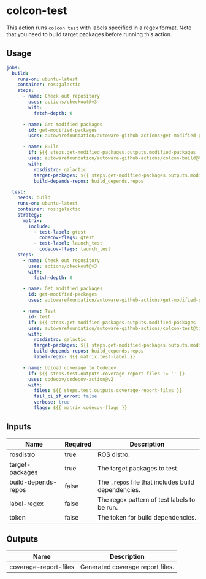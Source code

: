 # colcon-test

This action runs `colcon test` with labels specified in a regex format.
Note that you need to build target packages before running this action.

## Usage

```yaml
jobs:
  build:
    runs-on: ubuntu-latest
    container: ros:galactic
    steps:
      - name: Check out repository
        uses: actions/checkout@v3
        with:
          fetch-depth: 0

      - name: Get modified packages
        id: get-modified-packages
        uses: autowarefoundation/autoware-github-actions/get-modified-packages@tier4/proposal

      - name: Build
        if: ${{ steps.get-modified-packages.outputs.modified-packages != '' }}
        uses: autowarefoundation/autoware-github-actions/colcon-build@tier4/proposal
        with:
          rosdistro: galactic
          target-packages: ${{ steps.get-modified-packages.outputs.modified-packages }}
          build-depends-repos: build_depends.repos

  test:
    needs: build
    runs-on: ubuntu-latest
    container: ros:galactic
    strategy:
      matrix:
        include:
          - test-label: gtest
            codecov-flags: gtest
          - test-label: launch_test
            codecov-flags: launch_test
    steps:
      - name: Check out repository
        uses: actions/checkout@v3
        with:
          fetch-depth: 0

      - name: Get modified packages
        id: get-modified-packages
        uses: autowarefoundation/autoware-github-actions/get-modified-packages@tier4/proposal

      - name: Test
        id: test
        if: ${{ steps.get-modified-packages.outputs.modified-packages != '' }}
        uses: autowarefoundation/autoware-github-actions/colcon-test@tier4/proposal
        with:
          rosdistro: galactic
          target-packages: ${{ steps.get-modified-packages.outputs.modified-packages }}
          build-depends-repos: build_depends.repos
          label-regex: ${{ matrix.test-label }}

      - name: Upload coverage to Codecov
        if: ${{ steps.test.outputs.coverage-report-files != '' }}
        uses: codecov/codecov-action@v2
        with:
          files: ${{ steps.test.outputs.coverage-report-files }}
          fail_ci_if_error: false
          verbose: true
          flags: ${{ matrix.codecov-flags }}
```

## Inputs

| Name                | Required | Description                                         |
| ------------------- | -------- | --------------------------------------------------- |
| rosdistro           | true     | ROS distro.                                         |
| target-packages     | true     | The target packages to test.                        |
| build-depends-repos | false    | The `.repos` file that includes build dependencies. |
| label-regex         | false    | The regex pattern of test labels to be run.         |
| token               | false    | The token for build dependencies.                   |

## Outputs

| Name                  | Description                      |
| --------------------- | -------------------------------- |
| coverage-report-files | Generated coverage report files. |
